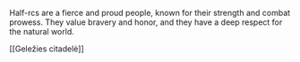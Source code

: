 Half-rcs are a fierce and proud people, known for their strength and combat prowess. They value bravery and honor, and they have a deep respect for the natural world.



[[Geležies citadelė]]
